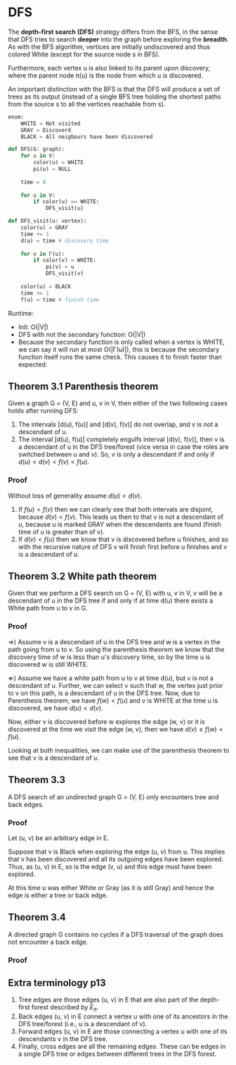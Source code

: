 # DFS
The **depth-first search (DFS)** strategy differs from the BFS, in the sense that DFS tries to search **deeper** into the graph before exploring the **breadth**. As with the BFS algorithm, vertices are initially undiscovered and thus colored White (except for the source node s in BFS). 

Furthermore, each vertex u is also linked to its parent upon discovery, where the parent node π(u) is the node from which u is discovered. 

An important distinction with the BFS is that the DFS will produce a set of trees as its output (instead of a single BFS tree holding the shortest paths from the source s to all the vertices reachable from s).
```python
enum:
	WHITE = Not visited
	GRAY = Discoverd
	BLACK = All neigbours have been discovered

def DFS(G: graph):
	for u in V:
		color(u) = WHITE
		pi(u) = NULL
	
	time = 0
	
	for u in V:
		if color(u) == WHITE:
			DFS_visit(u)

def DFS_visit(u: vertex):
	color(u) = GRAY
	time += 1
	d(u) = time # discovery time
	
	for v in Γ(u):
		if color(v) = WHITE:
			pi(v) = u
			DFS_visit(v)
	
	color(u) = BLACK
	time += 1
	f(u) = time # finish time
```
Runtime:
- Init: O(|V|)
- DFS with not the secondary function: O(|V|)
- Because the secondary function is only called when a vertex is WHITE, we can say it will run at most O(|Γ(u)|), this is because the secondary function itself runs the same check. This causes it to finish faster than expected.
## Theorem 3.1 Parenthesis theorem
Given a graph G = (V, E) and u, v in V, then either of the two following cases holds after running DFS:
1. The intervals \[d(u), f(u)] and \[d(v), f(v)] do not overlap, and v is not a descendant of u.
2. The interval \[d(u), f(u)] completely engulfs interval \[d(v), f(v)], then v is a descendant of u in the DFS tree/forest (vice versa in case the roles are switched between u and v).
So, v is only a descendant if and only if $d(u) \lt d(v) \lt f(v) \lt f(u)$.
### Proof
Without loss of generality assume $d(u) \lt d(v)$.

1. If $f(u) \lt f(v)$ then we can clearly see that both intervals are disjoint, because $d(v) \lt f(v)$. This leads us then to that v is not a descendant of u, because u is marked GRAY when the descendants are found (finish time of u is greater than of v). 
2. If $d(v) \lt f(u)$ then we know that v is discovered before u finishes, and so with the recursive nature of DFS v will finish first before u finishes and v is a descendant of u.
## Theorem 3.2 White path theorem
Given that we perform a DFS search on G = (V, E) with u, v in V, v will be a descendant of u in the DFS tree if and only if at time d(u) there exists a White path from u to v in G.
### Proof
$\Rightarrow$) Assume v is a descendant of u in the DFS tree and w is a vertex in the path going from u to v. So using the parenthesis theorem we know that the discovery time of w is less than u's discovery time, so by the time u is discovered w is still WHITE.

$\Leftarrow$) Assume we have a white path from u to v at time d(u), but v is not a descendant of u. Further, we can select v such that w, the vertex just prior to v on this path, is a descendant of u in the DFS tree. Now, due to Parenthesis theorem, we have $f(w) \lt f(u)$ and v is WHITE at the time u is discovered, we have $d(u) \lt d(v)$.

Now, either v is discovered before w explores the edge (w, v) or it is discovered at the time we visit the edge (w, v), then we have $d(v) \le f(w) \lt f(u)$. 

Looking at both inequalities, we can make use of the parenthesis theorem to see that v is a descendant of u.
## Theorem 3.3 
A DFS search of an undirected graph G = (V, E) only encounters tree and back edges.
### Proof
Let (u, v) be an arbitrary edge in E. 

Suppose that v is Black when exploring the edge (u, v) from u. This implies that v has been discovered and all its outgoing edges have been explored. Thus, as (u, v) in E, so is the edge (v, u) and this edge must have been explored. 

At this time u was either White or Gray (as it is still Gray) and hence the edge is either a tree or back edge.
## Theorem 3.4
A directed graph G contains no cycles if a DFS traversal of the graph does not encounter a back edge.
### Proof

## Extra terminology p13
1. Tree edges are those edges (u, v) in E that are also part of the depth-first forest described by $E_π$. 
2. Back edges (u, v) in E connect a vertex u with one of its ancestors in the DFS tree/forest (i.e., u is a descendant of v). 
3. Forward edges (u, v) in E are those connecting a vertex u with one of its descendants v in the DFS tree. 
4. Finally, cross edges are all the remaining edges. These can be edges in a single DFS tree or edges between different trees in the DFS forest.